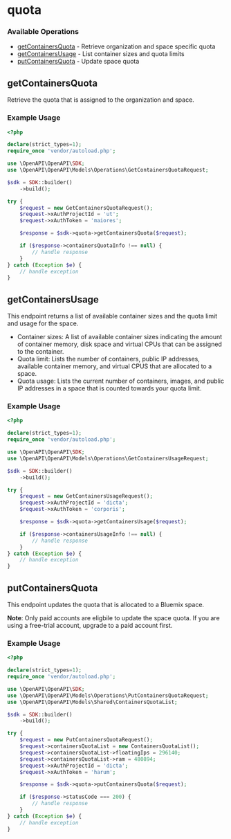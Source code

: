 # quota

### Available Operations

* [getContainersQuota](#getcontainersquota) - Retrieve organization and space specific quota
* [getContainersUsage](#getcontainersusage) - List container sizes and quota limits
* [putContainersQuota](#putcontainersquota) - Update space quota

## getContainersQuota

Retrieve the quota that is assigned to the organization and space.

### Example Usage

```php
<?php

declare(strict_types=1);
require_once 'vendor/autoload.php';

use \OpenAPI\OpenAPI\SDK;
use \OpenAPI\OpenAPI\Models\Operations\GetContainersQuotaRequest;

$sdk = SDK::builder()
    ->build();

try {
    $request = new GetContainersQuotaRequest();
    $request->xAuthProjectId = 'ut';
    $request->xAuthToken = 'maiores';

    $response = $sdk->quota->getContainersQuota($request);

    if ($response->containersQuotaInfo !== null) {
        // handle response
    }
} catch (Exception $e) {
    // handle exception
}
```

## getContainersUsage

This endpoint returns a list of available container sizes and the quota limit and usage for the space. 

- Container sizes: A list of available container sizes indicating the amount of container memory, disk space and virtual CPUs that can be assigned to the container.
- Quota limit: Lists the number of containers, public IP addresses, available container memory, and virtual CPUS that are allocated to a space. 
- Quota usage: Lists the current number of containers, images, and public IP addresses in a space that is counted towards your quota limit. 

### Example Usage

```php
<?php

declare(strict_types=1);
require_once 'vendor/autoload.php';

use \OpenAPI\OpenAPI\SDK;
use \OpenAPI\OpenAPI\Models\Operations\GetContainersUsageRequest;

$sdk = SDK::builder()
    ->build();

try {
    $request = new GetContainersUsageRequest();
    $request->xAuthProjectId = 'dicta';
    $request->xAuthToken = 'corporis';

    $response = $sdk->quota->getContainersUsage($request);

    if ($response->containersUsageInfo !== null) {
        // handle response
    }
} catch (Exception $e) {
    // handle exception
}
```

## putContainersQuota

This endpoint updates the quota that is allocated to a Bluemix space. 

 **Note**: Only paid accounts are eligbile to update the space quota. If you are using a free-trial account, upgrade to a paid account first.

### Example Usage

```php
<?php

declare(strict_types=1);
require_once 'vendor/autoload.php';

use \OpenAPI\OpenAPI\SDK;
use \OpenAPI\OpenAPI\Models\Operations\PutContainersQuotaRequest;
use \OpenAPI\OpenAPI\Models\Shared\ContainersQuotaList;

$sdk = SDK::builder()
    ->build();

try {
    $request = new PutContainersQuotaRequest();
    $request->containersQuotaList = new ContainersQuotaList();
    $request->containersQuotaList->floatingIps = 296140;
    $request->containersQuotaList->ram = 480894;
    $request->xAuthProjectId = 'dicta';
    $request->xAuthToken = 'harum';

    $response = $sdk->quota->putContainersQuota($request);

    if ($response->statusCode === 200) {
        // handle response
    }
} catch (Exception $e) {
    // handle exception
}
```
